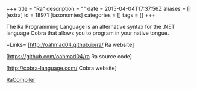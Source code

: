 +++
title = "Ra"
description = ""
date = 2015-04-04T17:37:56Z
aliases = []
[extra]
id = 18971
[taxonomies]
categories = []
tags = []
+++


The Ra Programming Language is an alternative syntax for the .NET language Cobra that allows you to program in your native tongue.

=Links=
[http://oahmad04.github.io/ra/ Ra website]

[https://github.com/oahmad04/ra Ra source code]

[http://cobra-language.com/ Cobra website]

[RaCompiler](https://rosettacode.org/wiki/RaCompiler)
